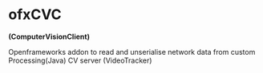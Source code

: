 # ofxCVC

__(ComputerVisionClient)__

Openframeworks addon to read and unserialise network data from custom Processing(Java) CV server  (VideoTracker)

